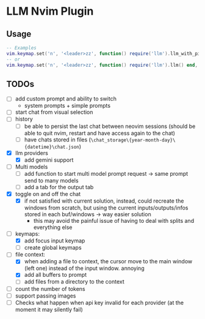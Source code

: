 # LLM Nvim Plugin

## Usage

```lua
-- Examples
vim.keymap.set('n', '<leader>zz', function() require('llm').llm_with_picker() end, { desc = 'Start LLM Chat' })
-- or
vim.keymap.set('n', '<leader>zz', function() require('llm').llm() end, { desc = 'Start LLM Chat' })
```

## TODOs

- [ ] add custom prompt and ability to switch
  - system prompts + simple prompts
- [ ] start chat from visual selection
- [ ] history
  - [ ] be able to persist the last chat between neovim sessions (should be able
        to quit nvim, restart and have access again to the chat)
  - [ ] have chats stored in files (`\chat_storage\{year-month-day}\{datetime}\chat.json`)
- [x] llm providers
  - [x] add gemini support
- [ ] Multi models
  - [ ] add function to start multi model prompt request -> same prompt send to
        many models
  - [ ] add a tab for the output tab
- [x] toggle on and off the chat
  - [x] if not satisfied with current solution, instead, could recreate the windows
        from scratch, but using the current inputs/outputs/infos stored in each
        buf/windows -> way easier solution
    - this may avoid the painful issue of having to deal with splits and
      everything else
- [ ] keymaps:
  - [x] add focus input keymap
  - [ ] create global keymaps
- [ ] file context:
  - [x] when adding a file to context, the cursor move to the main window (left one)
        instead of the input window. annoying
  - [x] add all buffers to prompt
  - [ ] add files from a directory to the context
- [ ] count the number of tokens
- [ ] support passing images
- [ ] Checks what happen when api key invalid for each provider (at the moment
      it may silently fail)

